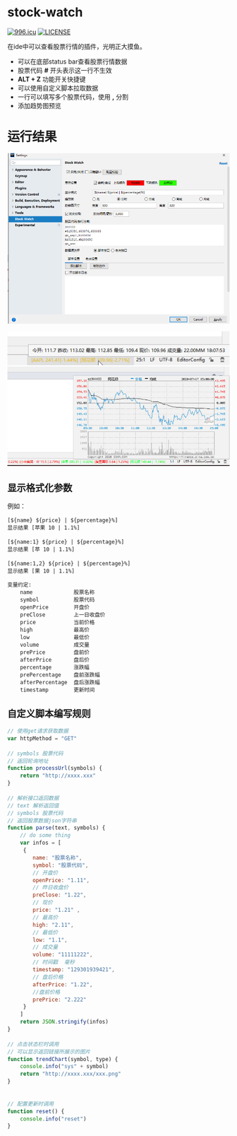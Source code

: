 # stock-watch
[![996.icu](https://img.shields.io/badge/link-996.icu-red.svg)](https://996.icu)
[![LICENSE](https://img.shields.io/badge/license-Anti%20996-blue.svg)](https://github.com/996icu/996.ICU/blob/master/LICENSE)

在ide中可以查看股票行情的插件，光明正大摸鱼。

- 可以在底部status bar查看股票行情数据
- 股票代码 **#** 开头表示这一行不生效
- **ALT + Z**  功能开关快捷键
- 可以使用自定义脚本拉取数据
- 一行可以填写多个股票代码，使用 **,** 分割
- 添加趋势图预览


# 运行结果

![setting view](https://raw.githubusercontent.com/shenluw/stock-watch/master/img/settingview.jpg)

![status bar](https://raw.githubusercontent.com/shenluw/stock-watch/master/img/statusbar.jpg)
![趋势图](https://raw.githubusercontent.com/shenluw/stock-watch/master/img/trendchart.jpg)

## 显示格式化参数
例如：
 
    [${name} ${price} | ${percentage}%]
    显示结果 [苹果 10 | 1.1%]
    
    [${name:1} ${price} | ${percentage}%]
    显示结果 [苹 10 | 1.1%]   
    
    [${name:1,2} ${price} | ${percentage}%]
    显示结果 [果 10 | 1.1%]
~~~
变量约定:
    name             股票名称
    symbol           股票代码
    openPrice        开盘价
    preClose         上一日收盘价
    price            当前价格
    high             最高价
    low              最低价
    volume           成交量
    prePrice         盘前价
    afterPrice       盘后价
    percentage       涨跌幅
    prePercentage    盘前涨跌幅
    afterPercentage  盘后涨跌幅
    timestamp        更新时间
~~~
## 自定义脚本编写规则
~~~javascript
// 使用get请求获取数据
var httpMethod = "GET"

// symbols 股票代码
// 返回轮询地址
function processUrl(symbols) {
    return "http://xxxx.xxx"
}

// 解析接口返回数据
// text 解析返回值
// symbols 股票代码
// 返回股票数据json字符串
function parse(text, symbols) {
    // do some thing
    var infos = [
     {
        name: "股票名称",
        symbol: "股票代码",
        // 开盘价
        openPrice: "1.11",
        // 昨日收盘价
        preClose: "1.22",
        // 现价
        price: "1.21" , 
        // 最高价
        high: "2.11",
        // 最低价
        low: "1.1",
        // 成交量
        volume: "11111222",
        // 时间戳  毫秒
        timestamp: "129301939421",
        // 盘后价格
        afterPrice: "1.22",
        //盘前价格
        prePrice: "2.222"
     }
    ]   
    return JSON.stringify(infos)
}

// 点击状态栏时调用
// 可以显示返回链接所展示的图片
function trendChart(symbol, type) {
    console.info("sys" + symbol)
    return "http://xxxx.xxx/xxx.png"
}


// 配置更新时调用
function reset() {
    console.info("reset")
}
~~~